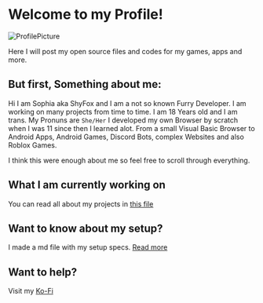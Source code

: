 # Welcome to my Profile!
![ProfilePicture](https://avatars.githubusercontent.com/u/50746625?v=4)

Here I will post my open source files and codes for my games, apps and more.

## But first, Something about me:
Hi I am Sophia aka ShyFox and I am a not so known Furry Developer. I am working on many projects from time to time.
I am 18 Years old and I am trans. My Pronuns are `She/Her`
I developed my own Browser by scratch when I was 11 since then I learned alot. From a small Visual Basic Browser to Android Apps, Android Games, Discord Bots, complex Websites and also Roblox Games.

I think this were enough about me so feel free to scroll through everything.

## What I am currently working on
You can read all about my projects in [this file](/projects.md)

## Want to know about my setup?
I made a md file with my setup specs. [Read more](/mysetup.md)

## Want to help?
Visit my [Ko-Fi](https://ko-fi.com/shyfoxthefox)
